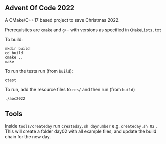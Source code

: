 ## Advent Of Code 2022

A CMake/C++17 based project to save Christmas 2022.

Prerequisites are `cmake` and `g++` with versions as specified in `CMakeLists.txt`

To build:

    mkdir build
    cd build
    cmake ..
    make

To run the tests run (from `build`):

    ctest

To run, add the resource files to `res/` and then run (from `build`)

    ./aoc2022

## Tools

Inside `tools/createday` run `createday.sh daynumber` e.g. `createday.sh 02` . This will create a folder day02 with all example files, and update the build chain for the new day.
